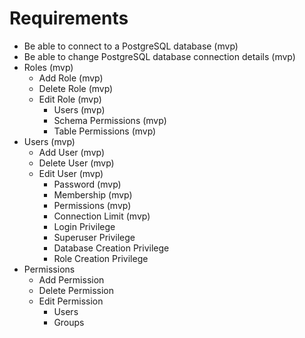 # Requirements
- Be able to connect to a PostgreSQL database (mvp)
- Be able to change PostgreSQL database connection details (mvp)
- Roles (mvp)
    - Add Role (mvp)
    - Delete Role (mvp)
    - Edit Role (mvp)
        - Users (mvp)
        - Schema Permissions (mvp)
        - Table Permissions (mvp)
- Users (mvp)
    - Add User (mvp)
    - Delete User (mvp)
    - Edit User (mvp)
        - Password (mvp)
        - Membership (mvp)
        - Permissions (mvp)
        - Connection Limit (mvp)
        - Login Privilege
        - Superuser Privilege
        - Database Creation Privilege
        - Role Creation Privilege
- Permissions
    - Add Permission
    - Delete Permission
    - Edit Permission
        - Users
        - Groups